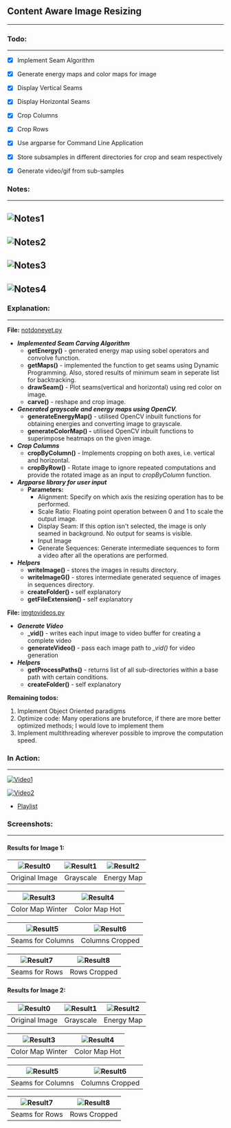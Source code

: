## Content Aware Image Resizing
-------------------------------

### Todo:
---------

- [x] Implement Seam Algorithm
- [x] Generate energy maps and color maps for image
- [x] Display Vertical Seams 
- [x] Display Horizontal Seams 
- [x] Crop Columns 
- [x] Crop Rows 
- [x] Use argparse for Command Line Application 
- [x] Store subsamples in different directories for crop and seam respectively 
- [x] Generate video/gif from sub-samples 


### Notes:
---------

## ![Notes1](https://cdn.rawgit.com/avidLearnerInProgress/pyCAIR/06ce7c6e/notes/notes1.png)  
## ![Notes2](https://cdn.rawgit.com/avidLearnerInProgress/pyCAIR/06ce7c6e/notes/notes2.png)  
## ![Notes3](https://cdn.rawgit.com/avidLearnerInProgress/pyCAIR/06ce7c6e/notes/notes3.png)  
## ![Notes4](https://cdn.rawgit.com/avidLearnerInProgress/pyCAIR/06ce7c6e/notes/notes4.png)  


### Explanation:
---------------

**File:** [notdoneyet.py](https://github.com/avidLearnerInProgress/pyCAIR/blob/master/notdoneyet.py)

* ***Implemented Seam Carving Algorithm*** 
   * **getEnergy()** \- generated energy map using sobel operators and convolve function.
   * **getMaps()** \- implemented the function to get seams using Dynamic Programming. Also, stored results of minimum seam in seperate list for backtracking.
   * **drawSeam()** \- Plot seams(vertical and horizontal) using red color on image.
   * **carve()** \- reshape and crop image.
* ***Generated grayscale and energy maps using OpenCV.***
   * **generateEnergyMap()** \- utilised OpenCV inbuilt functions for obtaining energies and converting image to grayscale.
   * **generateColorMap() -** utilised OpenCV inbuilt functions to superimpose heatmaps on the given image.
* ***Crop Columns***
   * **cropByColumn()** \- Implements cropping on both axes, i.e. vertical and horizontal.
   * **cropByRow()** \- Rotate image to ignore repeated computations and provide the rotated image as an input to *cropByColumn* function.
* ***Argparse library for user input***
   * **Parameters:**
      * Alignment: Specify on which axis the resizing operation has to be performed.
      * Scale Ratio: Floating point operation between 0 and 1 to scale the output image.
      * Display Seam: If this option isn't selected, the image is only seamed in background. No output for seams is visible.
      * Input Image
      * Generate Sequences: Generate intermediate sequences to form a video after all the operations are performed.
* ***Helpers***
   * **writeImage()** \- stores the images in results directory.
   * **writeImageG()** \- stores intermediate generated sequence of images in sequences directory.
   * **createFolder() -** self explanatory
   * **getFileExtension() -** self explanatory

**File:** [imgtovideos.py](https://github.com/avidLearnerInProgress/pyCAIR/blob/master/imgtovideos.py)

* ***Generate Video***
   * **\_vid()** \- writes each input image to video buffer for creating a complete video
   * **generateVideo()** \- pass each image path to *\_vid()* for video generation
* ***Helpers***
   * **getProcessPaths()** \- returns list of all sub-directories within a base path with certain conditions.
   * **createFolder()** \- self explanatory 

**Remaining todos:**

1. Implement Object Oriented paradigms
2. Optimize code: Many operations are bruteforce, if there are more better optimized methods; I would love to implement them
3. Implement multithreading wherever possible to improve the computation speed.

### In Action:
--------------

[![Video1](https://cdn.pbrd.co/images/HqSW5C0.png)](https://youtube.com/watch?v=PXYryvF7moE)  

[![Video2](https://cdn.pbrd.co/images/HqSWjpq.png)](https://www.youtube.com/watch?v=fH21N4MBN3k)  

- [Playlist](https://www.youtube.com/playlist?list=PL7k5xCepzh7o2kF_FMh4P9tZgALoAx48N)  


### Screenshots:
----------------

#### Results for Image 1:

| ![Result0](https://cdn.rawgit.com/avidLearnerInProgress/pyCAIR/0fc66d01/images/fig4.png)  | ![Result1](https://cdn.rawgit.com/avidLearnerInProgress/pyCAIR/0fc66d01/results/fig4/gray.png) | ![Result2](https://cdn.rawgit.com/avidLearnerInProgress/pyCAIR/0fc66d01/results/fig4/energy.png) |
|:---:|:---:|:---:|
| Original Image | Grayscale | Energy Map |  

| ![Result3](https://cdn.rawgit.com/avidLearnerInProgress/pyCAIR/0fc66d01/results/fig4/colormap1.png)  | ![Result4](https://cdn.rawgit.com/avidLearnerInProgress/pyCAIR/0fc66d01/results/fig4/colormap2.png) |
|:---:|:---:|
| Color Map Winter | Color Map Hot |  

| ![Result5](https://cdn.rawgit.com/avidLearnerInProgress/pyCAIR/0fc66d01/results/fig4/column_seams.png)  | ![Result6](https://cdn.rawgit.com/avidLearnerInProgress/pyCAIR/0fc66d01/results/fig4/column_cropped.png) |
|:---:|:---:|
| Seams for Columns | Columns Cropped |  

| ![Result7](https://cdn.rawgit.com/avidLearnerInProgress/pyCAIR/0fc66d01/results/fig4/row_seams.png)  | ![Result8](https://cdn.rawgit.com/avidLearnerInProgress/pyCAIR/0fc66d01/results/fig4/row_cropped.png) |
|:---:|:---:|
| Seams for Rows | Rows Cropped |  

#### Results for Image 2:  

| ![Result0](https://cdn.rawgit.com/avidLearnerInProgress/pyCAIR/0fc66d01/images/fig13.jpg)  | ![Result1](https://cdn.rawgit.com/avidLearnerInProgress/pyCAIR/0fc66d01/results/fig13/gray.jpg) | ![Result2](https://cdn.rawgit.com/avidLearnerInProgress/pyCAIR/0fc66d01/results/fig13/energy.jpg) |
|:---:|:---:|:---:|
| Original Image | Grayscale | Energy Map |  

| ![Result3](https://cdn.rawgit.com/avidLearnerInProgress/pyCAIR/0fc66d01/results/fig13/colormap1.jpg)  | ![Result4](https://cdn.rawgit.com/avidLearnerInProgress/pyCAIR/0fc66d01/results/fig13/colormap2.jpg) |
|:---:|:---:|
| Color Map Winter | Color Map Hot |  

| ![Result5](https://cdn.rawgit.com/avidLearnerInProgress/pyCAIR/0fc66d01/results/fig13/column_seams.jpg)  |![Result6](https://cdn.rawgit.com/avidLearnerInProgress/pyCAIR/0fc66d01/results/fig13/column_cropped.jpg) |
|:---:|:---:|
| Seams for Columns | Columns Cropped |  

| ![Result7](https://cdn.rawgit.com/avidLearnerInProgress/pyCAIR/0fc66d01/results/fig13/row_seams.jpg)  | ![Result8](https://cdn.rawgit.com/avidLearnerInProgress/pyCAIR/0fc66d01/results/fig13/row_cropped.jpg) |
|:---:|:---:|
| Seams for Rows | Rows Cropped |  

